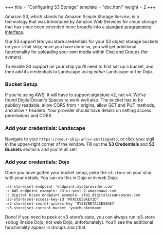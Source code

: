 +++
title = "Configuring S3 Storage"
template = "doc.html"
weight = 2
+++

Amazon S3, which stands for Amazon Simple Storage Service, is a technology that was introduced by Amazon Web Services for cloud storage that has since been extended more broadly into a [standard programming interface](https://en.wikipedia.org/wiki/Amazon_S3#S3_API_and_competing_services).

Our S3 support lets you store credentials for your S3 object storage buckets on your Urbit ship; once you have done so, you will get additional functionality for uploading your own media within Chat and Groups (for avatars).

To enable S3 support on your ship you'll need to first set up a bucket, and then add its credentials to Landscape using *either* Landscape or the Dojo.

### Bucket Setup

If you’re using AWS, it will have to support signature v2, not v4. We've found DigitalOcean's Spaces to work well also. The bucket has to be publicly readable, allow CORS from `*` origins, allow GET and PUT methods, and allow `*` headers. Your provider should have details on setting access permissions and CORS.

### Add your credentials: Landscape

Navigate to your `https://<your-ship-url>/~settings#s3`, or click your sigil in the upper-right corner of the window. Fill out the **S3 Credentials** and **S3 Buckets** sections and you're all set!

### Add your credentials: Dojo

Once you have gotten your bucket setup, poke the `s3-store` on your ship with your details. You can do this in Dojo or in web Dojo.

```
:s3-store|set-endpoint 'endpoint.mys3provider.com'
:: AWS endpoint example: s3-us-west-2.amazonaws.com
:: Digital Ocean endpoint example: sfo2.digitaloceanspaces.com
:s3-store|set-access-key-id 'MYACCESSKEYID'
:s3-store|set-secret-access-key 'MYSECRETACCESSKEY'
:s3-store|set-current-bucket 'yourbucketname'
```

Done! If you need to peek at s3-store’s state, you can always run :s3-store +dbug (inside Dojo, not web Dojo, unfortunately). You’ll see the additional functionality appear in Groups and Chat.
